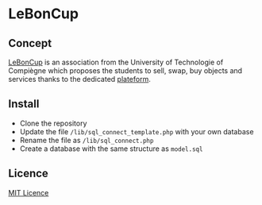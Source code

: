 # LeBonCup

## Concept

[LeBonCup](https://assos.utc.fr/assos/leboncup) is an association from the University of Technologie of Compiègne which proposes the students to sell, swap, buy objects and services thanks to the dedicated [plateform](https://assos.utc.fr/leboncup).

## Install

- Clone the repository
- Update the file `/lib/sql_connect_template.php` with your own database
- Rename the file as `/lib/sql_connect.php`
- Create a database with the same structure as `model.sql`

## Licence

[MIT Licence](https://choosealicense.com/licenses/mit)